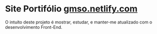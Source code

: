 Site Portifólio [gmso.netlify.com](https://gmso.netlify.com)
===================================================================

O intuíto deste projeto é mostrar, estudar, e manter-me atualizado com o desenvolvimento Front-End.
